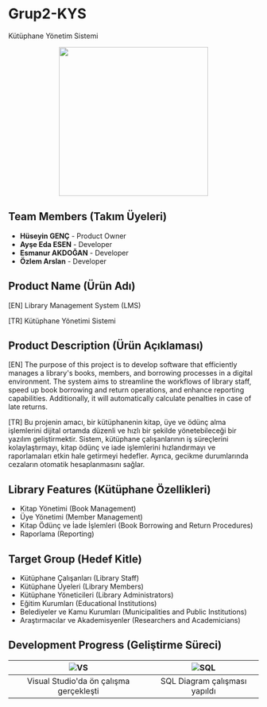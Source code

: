 # Grup2-KYS
 Kütüphane Yönetim Sistemi
<p align="center">
  <img src="https://imgur.com/oLMgIoB.png" width="300" height="300">
</p>

## Team Members (Takım Üyeleri)
- **Hüseyin GENÇ** - Product Owner
- **Ayşe Eda ESEN** - Developer
- **Esmanur AKDOĞAN** - Developer
- **Özlem Arslan** - Developer
  
## Product Name (Ürün Adı)
[EN] Library Management System (LMS)

[TR] Kütüphane Yönetimi Sistemi


## Product Description (Ürün Açıklaması)
[EN] The purpose of this project is to develop software that efficiently manages a library's books, members, and borrowing processes in a digital environment. The system aims to streamline the workflows of library staff, speed up book borrowing and return operations, and enhance reporting capabilities. Additionally, it will automatically calculate penalties in case of late returns.

[TR] Bu projenin amacı, bir kütüphanenin kitap, üye ve ödünç alma işlemlerini dijital ortamda düzenli ve hızlı bir şekilde yönetebileceği bir yazılım geliştirmektir. Sistem, kütüphane çalışanlarının iş süreçlerini kolaylaştırmayı, kitap ödünç ve iade işlemlerini hızlandırmayı ve raporlamaları etkin hale getirmeyi hedefler. Ayrıca, gecikme durumlarında cezaların otomatik hesaplanmasını sağlar.


## Library Features (Kütüphane Özellikleri)
- Kitap Yönetimi (Book Management)
- Üye Yönetimi (Member Management)
- Kitap Ödünç ve İade İşlemleri (Book Borrowing and Return Procedures)
- Raporlama (Reporting)


## Target Group (Hedef Kitle)
- Kütüphane Çalışanları (Library Staff)
- Kütüphane Üyeleri (Library Members)
- Kütüphane Yöneticileri (Library Administrators)
- Eğitim Kurumları (Educational Institutions)
- Belediyeler ve Kamu Kurumları (Municipalities and Public Institutions)
- Araştırmacılar ve Akademisyenler (Researchers and Academicians)


## Development Progress (Geliştirme Süreci)

| ![VS](https://imgur.com/JkIKo2y.png) | ![SQL](https://imgur.com/9Uwpso5.png) |
|:------------------------------------:|:------------------------------------:|
| Visual Studio'da ön çalışma gerçekleşti | SQL Diagram çalışması yapıldı |
